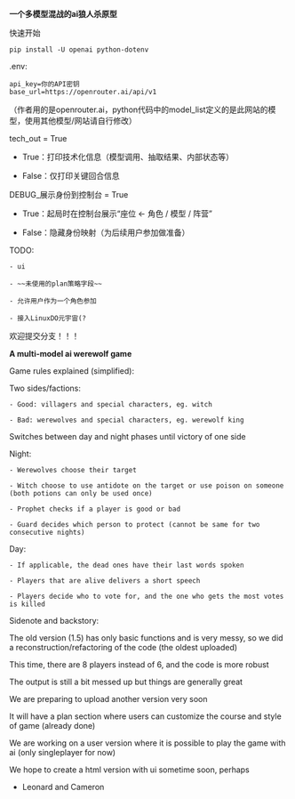 **一个多模型混战的ai狼人杀原型**

快速开始

```
pip install -U openai python-dotenv
```

.env:
```
api_key=你的API密钥
base_url=https://openrouter.ai/api/v1
```
（作者用的是openrouter.ai，python代码中的model_list定义的是此网站的模型，使用其他模型/网站请自行修改）

tech_out = True

- True：打印技术化信息（模型调用、抽取结果、内部状态等）

- False：仅打印关键回合信息

DEBUG_展示身份到控制台 = True

- True：起局时在控制台展示“座位 ← 角色 / 模型 / 阵营”

- False：隐藏身份映射（为后续用户参加做准备）

TODO:

    - ui
    
    - ~~未使用的plan策略字段~~
    
    - 允许用户作为一个角色参加
    
    - 接入LinuxDO元宇宙(?


欢迎提交分支！！！

**A multi-model ai werewolf game**

Game rules explained (simplified):

Two sides/factions:

    - Good: villagers and special characters, eg. witch

    - Bad: werewolves and special characters, eg. werewolf king

Switches between day and night phases until victory of one side

Night:

    - Werewolves choose their target

    - Witch choose to use antidote on the target or use poison on someone (both potions can only be used once)

    - Prophet checks if a player is good or bad

    - Guard decides which person to protect (cannot be same for two consecutive nights)


Day:

    - If applicable, the dead ones have their last words spoken

    - Players that are alive delivers a short speech

    - Players decide who to vote for, and the one who gets the most votes is killed


Sidenote and backstory:


The old version (1.5) has only basic functions and is very messy, so we did a reconstruction/refactoring of the code (the oldest uploaded)

This time, there are 8 players instead of 6, and the code is more robust

The output is still a bit messed up but things are generally great

We are preparing to upload another version very soon

It will have a plan section where users can customize the course and style of game (already done)

We are working on a user version where it is possible to play the game with ai (only singleplayer for now)

We hope to create a html version with ui sometime soon, perhaps

- Leonard and Cameron






